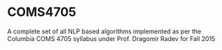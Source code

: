 # COMS4705
A complete set of all NLP based algorithms implemented as per the Columbia COMS 4705 syllabus under Prof. Dragomir Radev for Fall 2015
